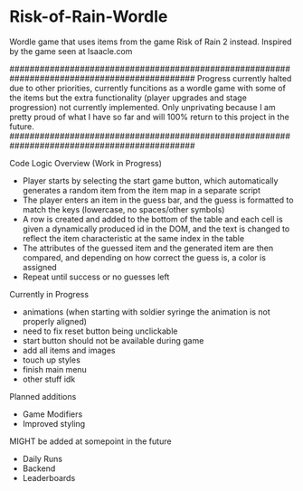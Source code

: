 # Risk-of-Rain-Wordle
Wordle game that uses items from the game Risk of Rain 2 instead. Inspired by the game seen at Isaacle.com

#############################################################################################
Progress currently halted due to other priorities, currently funcitions as a wordle game with some of the items
but the extra functionality (player upgrades and stage progression) not currently implemented. Only unprivating
because I am pretty proud of what I have so far and will 100% return to this project in the future.
#############################################################################################


Code Logic Overview (Work in Progress)
- Player starts by selecting the start game button, which automatically generates a random item from the item map in a separate script
- The player enters an item in the guess bar, and the guess is formatted to match the keys (lowercase, no spaces/other symbols)
- A row is created and added to the bottom of the table and each cell is given a dynamically produced id in the DOM, and the
  text is changed to reflect the item characteristic at the same index in the table
- The attributes of the guessed item and the generated item are then compared, and depending on how correct the guess is, a color is assigned
- Repeat until success or no guesses left

Currently in Progress
- animations
  (when starting with soldier syringe the animation is not properly aligned)
- need to fix reset button being unclickable
- start button should not be available during game
- add all items and images
- touch up styles
- finish main menu
- other stuff idk

Planned additions
- Game Modifiers
- Improved styling

MIGHT be added at somepoint in the future
- Daily Runs
- Backend
- Leaderboards

